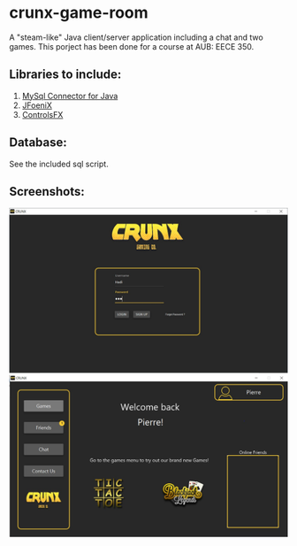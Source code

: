 # crunx-game-room

A "steam-like" Java client/server application including a chat and two games.
This porject has been done for a course at AUB: EECE 350.

## Libraries to include:
1. [MySql Connector for Java](https://dev.mysql.com/downloads/connector/j/5.1.html)
2. [JFoeniX](http://www.jfoenix.com/)
3. [ControlsFX](http://fxexperience.com/controlsfx/)

## Database:
See the included sql script.

## Screenshots:
![alt text]( https://github.com/hadighattas/crunx-game-room/blob/master/screenshots/login.jpg) ![alt text]( https://github.com/hadighattas/crunx-game-room/blob/master/screenshots/menu.jpg) 

